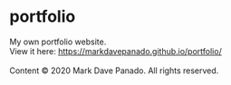 # portfolio
My own portfolio website.
<br />
View it here: https://markdavepanado.github.io/portfolio/
<br />
<br />
Content © 2020 Mark Dave Panado. All rights reserved.
